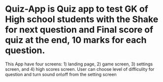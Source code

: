 # Quiz-App is Quiz app to test GK of High school students with the Shake for next question and Final score of quiz at the end, 10 marks for each question. 

This App   have four screens: 1) landing page, 2) game screen, 3) settings screen, and 4) high scores screen.
User can choose level of difficulity for question and turn sound on\off from the setting screen 

